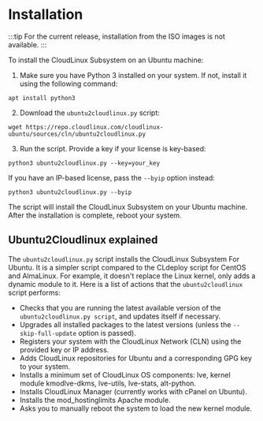 # Installation

:::tip
For the current release, installation from the ISO images is not available.
:::

To install the CloudLinux Subsystem on an Ubuntu machine:

1. Make sure you have Python 3 installed on your system. If not, install it using the following command:

```shell
apt install python3
```

2. Download the `ubuntu2cloudlinux.py` script:

```shell
wget https://repo.cloudlinux.com/cloudlinux-ubuntu/sources/cln/ubuntu2cloudlinux.py
```

3. Run the script. Provide a key if your license is key-based:

```shell
python3 ubuntu2cloudlinux.py --key=your_key
```

If you have an IP-based license, pass the `--byip` option instead:

```shell
python3 ubuntu2cloudlinux.py --byip
```

The script will install the CloudLinux Subsystem on your Ubuntu machine. After the installation is complete, reboot your system.

## Ubuntu2Cloudlinux explained

The `ubuntu2cloudlinux.py` script installs the CloudLinux Subsystem For Ubuntu.
It is a simpler script compared to the CLdeploy script for CentOS and AlmaLinux. For example, it doesn't replace the Linux kernel, only adds a dynamic module to it.
Here is a list of actions that the `ubuntu2cloudlinux` script performs:

* Checks that you are running the latest available version of the `ubuntu2cloudlinux.py script`, and updates itself if necessary.
* Upgrades all installed packages to the latest versions (unless the `--skip-full-update` option is passed).
* Registers your system with the CloudLinux Network (CLN) using the provided key or IP address.
* Adds CloudLinux repositories for Ubuntu and a corresponding GPG key to your system.
* Installs a minimum set of CloudLinux OS components: lve, kernel module kmodlve-dkms, lve-utils, lve-stats, alt-python.
* Installs CloudLinux Manager (currently works with cPanel on Ubuntu).
* Installs the mod_hostinglimits Apache module.
* Asks you to manually reboot the system to load the new kernel module.

